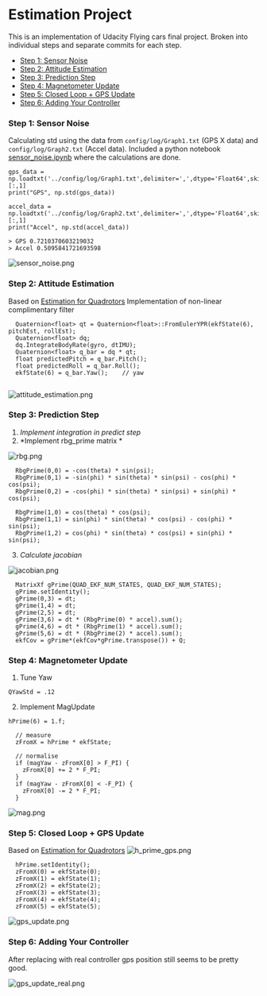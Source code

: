 # Estimation Project #

This is an implementation of Udacity Flying cars final project. Broken into individual steps and separate commits for each step.

 - [Step 1: Sensor Noise](#step-1-sensor-noise)
 - [Step 2: Attitude Estimation](#step-2-attitude-estimation)
 - [Step 3: Prediction Step](#step-3-prediction-step)
 - [Step 4: Magnetometer Update](#step-4-magnetometer-update)
 - [Step 5: Closed Loop + GPS Update](#step-5-closed-loop--gps-update)
 - [Step 6: Adding Your Controller](#step-6-adding-your-controller)



### Step 1: Sensor Noise ###

Calculating std using the data from `config/log/Graph1.txt` (GPS X data) and `config/log/Graph2.txt` (Accel data).
Included a python notebook [sensor_noise.ipynb](./src/sensor_noise_calc.ipynb) where the calculations are done. 
```
gps_data = np.loadtxt('../config/log/Graph1.txt',delimiter=',',dtype='Float64',skiprows=1)[:,1]
print("GPS", np.std(gps_data))

accel_data = np.loadtxt('../config/log/Graph2.txt',delimiter=',',dtype='Float64',skiprows=1)[:,1]
print("Accel", np.std(accel_data))

> GPS 0.7210370603219032
> Accel 0.5095841721693598
```
![sensor_noise.png](./output/sensor_noise.png)

### Step 2: Attitude Estimation
Based on [Estimation for Quadrotors](https://v1.overleaf.com/read/vymfngphcccj#/54894644/)
Implementation of non-linear complimentary filter
```
  Quaternion<float> qt = Quaternion<float>::FromEulerYPR(ekfState(6), pitchEst, rollEst);
  Quaternion<float> dq;
  dq.IntegrateBodyRate(gyro, dtIMU);
  Quaternion<float> q_bar = dq * qt;
  float predictedPitch = q_bar.Pitch();
  float predictedRoll = q_bar.Roll();
  ekfState(6) = q_bar.Yaw();	// yaw


```
![attitude_estimation.png](./output/attitude_estimation.png)

### Step 3: Prediction Step

1) *Implement integration in predict step*
2) *Implement rbg_prime matrix *

![rbg.png](./output/rbg_prime.png)

```
  RbgPrime(0,0) = -cos(theta) * sin(psi);
  RbgPrime(0,1) = -sin(phi) * sin(theta) * sin(psi) - cos(phi) * cos(psi);
  RbgPrime(0,2) = -cos(phi) * sin(theta) * sin(psi) + sin(phi) * cos(psi);

  RbgPrime(1,0) = cos(theta) * cos(psi);
  RbgPrime(1,1) = sin(phi) * sin(theta) * cos(psi) - cos(phi) * sin(psi);
  RbgPrime(1,2) = cos(phi) * sin(theta) * cos(psi) + sin(phi) * sin(psi);
```
3) *Calculate jacobian*

![jacobian.png](./output/jacobian.png)
```
  MatrixXf gPrime(QUAD_EKF_NUM_STATES, QUAD_EKF_NUM_STATES);
  gPrime.setIdentity();
  gPrime(0,3) = dt;
  gPrime(1,4) = dt;
  gPrime(2,5) = dt;
  gPrime(3,6) = dt * (RbgPrime(0) * accel).sum();
  gPrime(4,6) = dt * (RbgPrime(1) * accel).sum();
  gPrime(5,6) = dt * (RbgPrime(2) * accel).sum();
  ekfCov = gPrime*(ekfCov*gPrime.transpose()) + Q;

```


### Step 4: Magnetometer Update

1) Tune Yaw
```
QYawStd = .12
```

2) Implement MagUpdate
```
hPrime(6) = 1.f;
  
  // measure
  zFromX = hPrime * ekfState;
  
  // normalise
  if (magYaw - zFromX[0] > F_PI) {
    zFromX[0] += 2 * F_PI;
  }
  if (magYaw - zFromX[0] < -F_PI) {
    zFromX[0] -= 2 * F_PI;
  }
```
![mag.png](./output/mag.png)


### Step 5: Closed Loop + GPS Update

Based on [Estimation for Quadrotors](https://v1.overleaf.com/read/vymfngphcccj#/54894644/)
![h_prime_gps.png](./output/h_prime_gps.png)
```
  hPrime.setIdentity();
  zFromX(0) = ekfState(0);
  zFromX(1) = ekfState(1);
  zFromX(2) = ekfState(2);
  zFromX(3) = ekfState(3);
  zFromX(4) = ekfState(4);
  zFromX(5) = ekfState(5);

```
![gps_update.png](./output/gps_update.png)


### Step 6: Adding Your Controller

After replacing with real controller gps position still seems to be pretty good.

![gps_update_real.png](./output/gps_update_real.png)